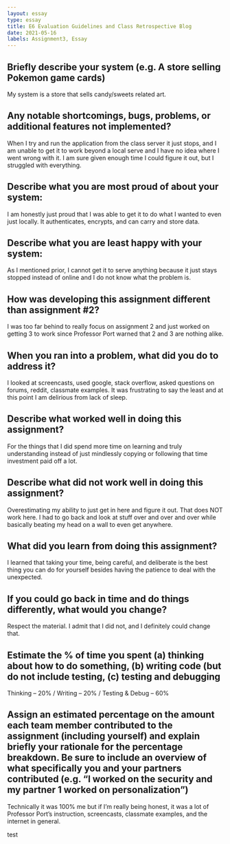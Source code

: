 ```yaml
---
layout: essay
type: essay
title: E6 Evaluation Guidelines and Class Retrospective Blog
date: 2021-05-16
labels: Assignment3, Essay
---
```


## Briefly describe your system (e.g. A store selling Pokemon game cards)

My system is a store that sells candy/sweets related art.

## Any notable shortcomings, bugs, problems, or additional features not implemented?

When I try and run the application from the class server it just stops, and I am unable to get it to work beyond a local serve and I have no idea where I went wrong with it. I am sure given enough time I could figure it out, but I struggled with everything.

## Describe what you are most proud of about your system:

I am honestly just proud that I was able to get it to do what I wanted to even just locally. It authenticates, encrypts, and can carry and store data.

## Describe what you are least happy with your system:

As I mentioned prior, I cannot get it to serve anything because it just stays stopped instead of online and I do not know what the problem is.

## How was developing this assignment different than assignment #2?

I was too far behind to really focus on assignment 2 and just worked on getting 3 to work since Professor Port warned that 2 and 3 are nothing alike.

## When you ran into a problem, what did you do to address it?

I looked at screencasts, used google, stack overflow, asked questions on forums, reddit, classmate examples. It was frustrating to say the least and at this point I am delirious from lack of sleep.

## Describe what worked well in doing this assignment?

For the things that I did spend more time on learning and truly understanding instead of just mindlessly copying or following that time investment paid off a lot.

## Describe what did not work well in doing this assignment?

Overestimating my ability to just get in here and figure it out. That does NOT work here. I had to go back and look at stuff over and over and over while basically beating my head on a wall to even get anywhere.

## What did you learn from doing this assignment?

I learned that taking your time, being careful, and deliberate is the best thing you can do for yourself besides having the patience to deal with the unexpected.

## If you could go back in time and do things differently, what would you change?

Respect the material. I admit that I did not, and I definitely could change that.

## Estimate the % of time you spent (a) thinking about how to do something, (b) writing code (but do not include testing, (c) testing and debugging

Thinking – 20% / Writing – 20% / Testing & Debug – 60%

## Assign an estimated percentage on the amount each team member contributed to the assignment (including yourself) and explain briefly your rationale for the percentage breakdown. Be sure to include an overview of what specifically you and your partners contributed (e.g. “I worked on the security and my partner 1 worked on personalization”)

Technically it was 100% me but if I’m really being honest, it was a lot of Professor Port’s instruction, screencasts, classmate examples, and the internet in general.

test
